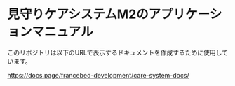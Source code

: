 # 見守りケアシステムM2のアプリケーションマニュアル

このリポジトリは以下のURLで表示するドキュメントを作成するために使用しています。

https://docs.page/francebed-development/care-system-docs/
